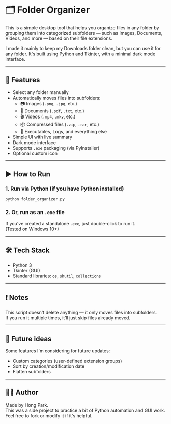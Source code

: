 # 🗂️ Folder Organizer

This is a simple desktop tool that helps you organize files in any folder by grouping them into categorized subfolders — such as Images, Documents, Videos, and more — based on their file extensions.

I made it mainly to keep my Downloads folder clean, but you can use it for any folder. It's built using Python and Tkinter, with a minimal dark mode interface.

---

## 🔧 Features

- Select any folder manually
- Automatically moves files into subfolders:
  - 📷 Images (`.png`, `.jpg`, etc.)
  - 📄 Documents (`.pdf`, `.txt`, etc.)
  - 🎬 Videos (`.mp4`, `.mkv`, etc.)
  - 📦 Compressed files (`.zip`, `.rar`, etc.)
  - 🧪 Executables, Logs, and everything else
- Simple UI with live summary
- Dark mode interface
- Supports `.exe` packaging (via PyInstaller)
- Optional custom icon

---

## ▶️ How to Run

### 1. Run via Python (if you have Python installed)

```bash
python folder_organizer.py
```

### 2. Or, run as an `.exe` file

If you've created a standalone `.exe`, just double-click to run it.  
(Tested on Windows 10+)

---

## 🛠️ Tech Stack

- Python 3
- Tkinter (GUI)
- Standard libraries: `os`, `shutil`, `collections`

---

## ❗ Notes

This script doesn't delete anything — it only moves files into subfolders.  
If you run it multiple times, it’ll just skip files already moved.

---

## 📌 Future ideas

Some features I'm considering for future updates:
- Custom categories (user-defined extension groups)
- Sort by creation/modification date
- Flatten subfolders
---

## 🧑‍💻 Author

Made by Hong Park.  
This was a side project to practice a bit of Python automation and GUI work. Feel free to fork or modify it if it's helpful.
